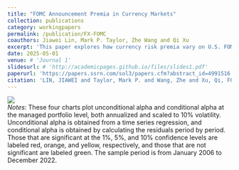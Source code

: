 ```yaml
---
title: "FOMC Announcement Premia in Currency Markets"
collection: publications
category: workingpapers
permalink: /publication/FX-FOMC
coauthors: Jiawei Lin, Mark P. Taylor, Zhe Wang and Qi Xu
excerpt: 'This paper explores how currency risk premia vary on U.S. FOMC announcement days. We propose a new measure, the expected reduction in currency option implied variance (EVR), capturing exposure to monetary policy uncertainty. Currencies with higher EVR earn significantly higher returns on announcement days. A long-short strategy based on EVR yields substantial profits, even after adjusting for risk factors. Pre-announcement effects primarily drive these returns, with monetary policy shocks being the dominant factor, while central bank information shocks play a secondary role. The findings align with financial intermediaries' risk constraints, underscoring monetary policy uncertainty as a key driver of cross-sectional currency risk premia.'
date: 2025-05-01
venue: # 'Journal 1'
slidesurl: # 'http://academicpages.github.io/files/slides1.pdf'
paperurl: 'https://papers.ssrn.com/sol3/papers.cfm?abstract_id=4991516'
citation: 'LIN, JIAWEI and Taylor, Mark P. and Wang, Zhe and Xu, Qi, FOMC Announcement Premia in Currency Markets (May 01, 2025). Available at SSRN: https://ssrn.com/abstract='
---
```


<img src='/images/IPCA.png'><br/>
*Notes*: These four charts plot unconditional alpha and conditional alpha at the managed portfolio level, both annualized and scaled to 10% volatility. Unconditional alpha is obtained from a time series regression, and conditional alpha is obtained by calculating the residuals period by period. Those that are significant at the 1%, 5%, and 10% confidence levels are labeled red, orange, and yellow, respectively, and those that are not significant are labeled green. The sample period is from January 2006 to December 2022.
